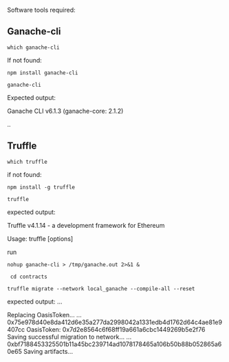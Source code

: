 Software tools required:

## Ganache-cli

`which ganache-cli`

If not found:

`npm install ganache-cli`

`ganache-cli`

Expected output:

Ganache CLI v6.1.3 (ganache-core: 2.1.2)


..

## Truffle

`which truffle`

if not found:

`npm install -g truffle`

`truffle`

expected output:

Truffle v4.1.14 - a development framework for Ethereum

Usage: truffle <command> [options]

run 

`nohup ganache-cli > /tmp/ganache.out 2>&1 &`

` cd contracts`

`truffle migrate --network local_ganache --compile-all --reset`

expected output:
...

Replacing OasisToken...
  ... 0x75e978d40e8da412d6e35a277da2998042a1331edb4d1762d64c4ae81e9407cc
  OasisToken: 0x7d2e8564c6f68ff19a661a6cbc1449269b5e2f76
Saving successful migration to network...
  ... 0xbf7188453325501b11a45bc239714ad1078178465a106b50b88b052865a60e65
Saving artifacts...


